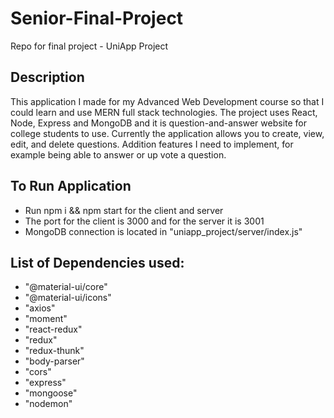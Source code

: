 # Senior-Final-Project
Repo for final project - UniApp Project

## Description
This application I made for my Advanced Web Development course so
that I could learn and use MERN full stack technologies. The project uses React, Node, Express and MongoDB and it is question-and-answer website for college students to use. Currently the application allows you to create, view, edit, and delete questions. Addition features I need to implement, for example being able to answer or up vote a question. 

## To Run Application
* Run npm i && npm start for the client and server
* The port for the client is 3000 and for the server it is 3001
* MongoDB connection is located in "uniapp_project/server/index.js"

## List of Dependencies used:
* "@material-ui/core"
* "@material-ui/icons"
* "axios"
* "moment"
* "react-redux"
* "redux"
* "redux-thunk"
* "body-parser"
* "cors"
* "express"
* "mongoose"
* "nodemon"